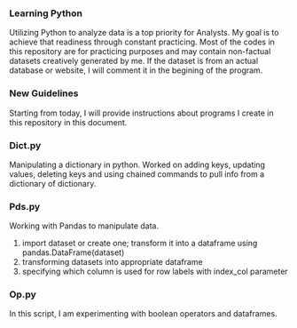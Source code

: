 ### Learning Python ###

Utilizing Python to analyze data is a top priority for Analysts. My goal is to achieve that readiness through 
constant practicing. Most of the codes in this repository are for practicing purposes and may contain non-factual 
datasets creatively generated by me. If the dataset is from an actual database or website,
I will comment it in the begining of the program.

### New Guidelines ###

Starting from today, I will provide instructions about programs I create in this repository in this document.

### Dict.py ###

Manipulating a dictionary in python. Worked on adding keys, updating values, deleting keys and 
using chained commands to pull info from a dictionary of dictionary.

### Pds.py ### 

Working with Pandas to manipulate data.
1) import dataset or create one; transform it into a dataframe using pandas.DataFrame(dataset)
2) transforming datasets into appropriate dataframe
3) specifying which column is used for row labels with index_col parameter

### Op.py ###

In this script, I am experimenting with boolean operators and dataframes.